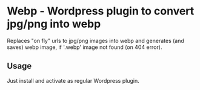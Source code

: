 Webp - Wordpress plugin to convert jpg/png into webp
====================================================

Replaces "on fly" urls to jpg/png images into webp 
and generates (and saves) webp image, if '.webp' image not found (on 404 error).

Usage
-----

Just install and activate as regular Wordpress plugin.
